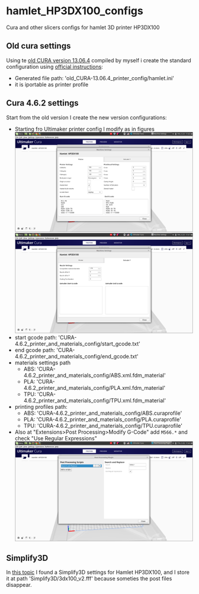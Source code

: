 # hamlet_HP3DX100_configs
Cura and other slicers configs for hamlet 3D printer HP3DX100

## Old cura settings
Using te [old CURA version 13.06.4](https://github.com/Ultimaker/Cura/releases/tag/13.06.4) compiled by myself i create the standard configuration using [official instructions](http://www.hamletcom.com/media/67174/cura_setup.zip):
* Generated file path: 'old_CURA-13.06.4_printer_config/hamlet.ini'
* it is iportable as printer profile

## Cura 4.6.2 settings
Start from the old version I create the new version configurations:
* Starting fro Ultimaker printer config I modify as in figures
![printer settings](CURA-4.6.2_printer_and_materials_config/printer_settings_1.png)
![nozel settings](CURA-4.6.2_printer_and_materials_config/printer_settings_2.png)
* start gcode path: 'CURA-4.6.2_printer_and_materials_config/start_gcode.txt'
* end gcode path: 'CURA-4.6.2_printer_and_materials_config/end_gcode.txt'
* materials settings path
  * ABS: 'CURA-4.6.2_printer_and_materials_config/ABS.xml.fdm_material'
  * PLA: 'CURA-4.6.2_printer_and_materials_config/PLA.xml.fdm_material'
  * TPU: 'CURA-4.6.2_printer_and_materials_config/TPU.xml.fdm_material'
* printing profiles path:
  * ABS: 'CURA-4.6.2_printer_and_materials_config/ABS.curaprofile'
  * PLA: 'CURA-4.6.2_printer_and_materials_config/PLA.curaprofile'
  * TPU: 'CURA-4.6.2_printer_and_materials_config/TPU.curaprofile'
* Also at "Extensions>Post Processing>Modify G-Code" add ```M566.*``` and check "Use Regular Expressions" 
![modify gcode post processing](CURA-4.6.2_printer_and_materials_config/printer_post_scripting.png)

## Simplify3D
In [this topic](https://www.stampa3d-forum.it/forum/topic/567-adattare-la-mia-hamlet/) I found a Simplify3D settings for Hamlet HP3DX100, and I store it at path 'Simplify3D/3dx100_v2.fff' because someties the post files disappear.


